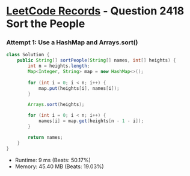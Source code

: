 # [LeetCode Records](../../README.md) - Question 2418 Sort the People

### Attempt 1: Use a HashMap and Arrays.sort()
```java
class Solution {
    public String[] sortPeople(String[] names, int[] heights) {
        int n = heights.length;
        Map<Integer, String> map = new HashMap<>();
        
        for (int i = 0; i < n; i++) {
            map.put(heights[i], names[i]);
        }

        Arrays.sort(heights);

        for (int i = 0; i < n; i++) {
            names[i] = map.get(heights[n - 1 - i]);
        }

        return names;
    }
}
```
- Runtime: 9 ms (Beats: 50.17%)
- Memory: 45.40 MB (Beats: 19.03%)

<br>
